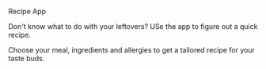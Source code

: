 Recipe App

Don't know what to do with your leftovers? USe the app to figure out a quick recipe.

Choose your meal, ingredients and allergies to get a tailored recipe for your taste buds.
